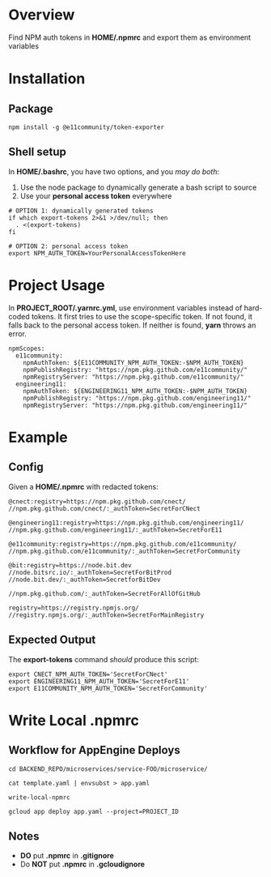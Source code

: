 # Overview

Find NPM auth tokens in **HOME/.npmrc** and export them as environment variables

# Installation

## Package

`npm install -g @e11community/token-exporter`

## Shell setup

In **HOME/.bashrc**, you have two options, and you *may do both*:

1. Use the node package to dynamically generate a bash script to source
2. Use your **personal access token** everywhere

```
# OPTION 1: dynamically generated tokens
if which export-tokens 2>&1 >/dev/null; then
  . <(export-tokens)
fi

# OPTION 2: personal access token
export NPM_AUTH_TOKEN=YourPersonalAccessTokenHere
```

# Project Usage

In **PROJECT_ROOT/.yarnrc.yml**, use environment variables instead of hard-coded tokens. It first tries to use the scope-specific token. If not found, it falls back to the personal access token. If neither is found, **yarn** throws an error.

```
npmScopes:
  e11community:
    npmAuthToken: ${E11COMMUNITY_NPM_AUTH_TOKEN:-$NPM_AUTH_TOKEN}
    npmPublishRegistry: "https://npm.pkg.github.com/e11community/"
    npmRegistryServer: "https://npm.pkg.github.com/e11community/"
  engineering11:
    npmAuthToken: ${ENGINEERING11_NPM_AUTH_TOKEN:-$NPM_AUTH_TOKEN}
    npmPublishRegistry: "https://npm.pkg.github.com/engineering11/"
    npmRegistryServer: "https://npm.pkg.github.com/engineering11/"
```

# Example

## Config

Given a **HOME/.npmrc** with redacted tokens:
```
@cnect:registry=https://npm.pkg.github.com/cnect/
//npm.pkg.github.com/cnect/:_authToken=SecretForCNect

@engineering11:registry=https://npm.pkg.github.com/engineering11/
//npm.pkg.github.com/engineering11/:_authToken=SecretForE11

@e11community:registry=https://npm.pkg.github.com/e11community/
//npm.pkg.github.com/e11community/:_authToken=SecretForCommunity

@bit:registry=https://node.bit.dev
//node.bitsrc.io/:_authToken=SecretForBitProd
//node.bit.dev/:_authToken=SecretforBitDev

//npm.pkg.github.com/:_authToken=SecretForAllOfGitHub

registry=https://registry.npmjs.org/
//registry.npmjs.org/:_authToken=SecretForMainRegistry
```

## Expected Output

The **export-tokens** command *should* produce this script:

```
export CNECT_NPM_AUTH_TOKEN='SecretForCNect'
export ENGINEERING11_NPM_AUTH_TOKEN='SecretForE11'
export E11COMMUNITY_NPM_AUTH_TOKEN='SecretForCommunity'
```

# Write Local .npmrc

## Workflow for AppEngine Deploys
```
cd BACKEND_REPO/microservices/service-FOO/microservice/

cat template.yaml | envsubst > app.yaml

write-local-npmrc

gcloud app deploy app.yaml --project=PROJECT_ID
```

## Notes

* **DO** put **.npmrc** in **.gitignore**
* Do **NOT** put **.npmrc** in **.gcloudignore**